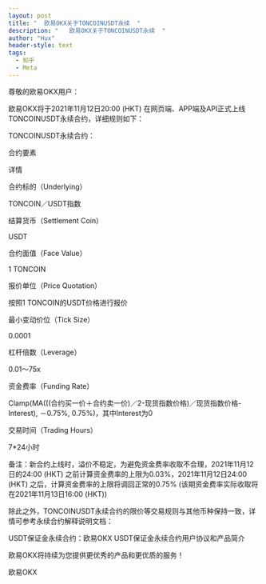 ```yaml
---
layout: post
title: "  欧易OKX关于TONCOINUSDT永续  "
description: "   欧易OKX关于TONCOINUSDT永续  "
author: "Hux"
header-style: text
tags:
  - 知乎
  - Meta
---
```


尊敬的欧易OKX用户：

欧易OKX将于2021年11月12日20:00 (HKT) 在网页端、APP端及API正式上线TONCOINUSDT永续合约，详细规则如下：

TONCOINUSDT永续合约：

合约要素

详情

合约标的（Underlying）

TONCOIN／USDT指数

结算货币（Settlement Coin）

USDT

合约面值（Face Value）

1 TONCOIN

报价单位（Price Quotation）

按照1 TONCOIN的USDT价格进行报价

最小变动价位（Tick Size）

0.0001

杠杆倍数（Leverage）

0.01～75x

资金费率（Funding Rate）

Clamp(MA(((合约买一价＋合约卖一价)／2-现货指数价格)／现货指数价格-Interest), －0.75%, 0.75%)，其中Interest为0

交易时间（Trading Hours）

7*24小时

备注：新合约上线时，溢价不稳定，为避免资金费率收取不合理，2021年11月12日的24:00 (HKT) 之前计算资金费率的上限为0.03%，2021年11月12日24:00 (HKT) 之后，计算资金费率的上限将调回正常的0.75% (该期资金费率实际收取将在2021年11月13日16:00 (HKT))

除此之外，TONCOINUSDT永续合约的限价等交易规则与其他币种保持一致，详情可参考永续合约解释说明文档：

USDT保证金永续合约：欧易OKX USDT保证金永续合约用户协议和产品简介

 

欧易OKX将持续为您提供更优秀的产品和更优质的服务！

欧易OKX

